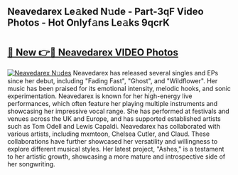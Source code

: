 ## Neavedarex Le𝚊ked N𝚞de - Part-3qF Video Photos - Hot Onlyf𝚊ns Le𝚊ks 9qcrK

# <h2><a href="http://ac48218.deff.icu/?id=Neavedarex">🔗 New 👉🔴 Neavedarex VIDEO Photos</a></h2>

[![Neavedarex N𝚞des](https://i.imgur.com/rIISA9y.gif)](http://ac48218.deff.icu/?id=Neavedarex)
Neavedarex has released several singles and EPs since her debut, including "Fading Fast", "Ghost", and "Wildflower". Her music has been praised for its emotional intensity, melodic hooks, and sonic experimentation. Neavedarex is known for her high-energy live performances, which often feature her playing multiple instruments and showcasing her impressive vocal range. She has performed at festivals and venues across the UK and Europe, and has supported established artists such as Tom Odell and Lewis Capaldi. Neavedarex has collaborated with various artists, including mxmtoon, Chelsea Cutler, and Claud. These collaborations have further showcased her versatility and willingness to explore different musical styles. Her latest project, "Ashes," is a testament to her artistic growth, showcasing a more mature and introspective side of her songwriting.

